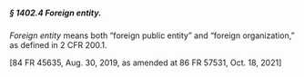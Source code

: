 ##### § 1402.4 Foreign entity. #####

*Foreign entity* means both “foreign public entity” and “foreign organization,” as defined in 2 CFR 200.1.

[84 FR 45635, Aug. 30, 2019, as amended at 86 FR 57531, Oct. 18, 2021]
